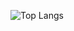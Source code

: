 ![Top Langs](https://github-readme-stats.vercel.app/api/top-langs/?username=auanK&hide_progress=true)
